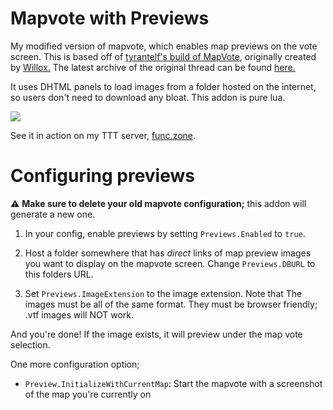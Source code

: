 # Mapvote with Previews
My modified version of mapvote, which enables map previews on the vote screen. This is based off of [tyrantelf's build of MapVote](https://github.com/tyrantelf/gmod-mapvote), originally created by [Willox.](https://github.com/willox/) The latest archive of the original thread can be found [here.](https://web.archive.org/web/20160607103800/https://facepunch.com/showthread.php?t=1268353)

It uses DHTML panels to load images from a folder hosted on the internet, so users don't need to download any bloat. This addon is pure lua.

<img src="assets/demo.gif">

See it in action on my TTT server, [func.zone](https://func.zone/ttt/).

# Configuring previews
⚠️ **Make sure to delete your old mapvote configuration;** this addon will generate a new one.

1) In your config, enable previews by setting `Previews.Enabled` to `true`.

2) Host a folder somewhere that has *direct* links of map preview images you want to display on the mapvote screen. Change `Previews.DBURL` to this folders URL.

3) Set `Previews.ImageExtension` to the image extension. Note that The images must be all of the same format. They must be browser friendly; .vtf images will NOT work.

And you're done! If the image exists, it will preview under the map vote selection.

One more configuration option;
- `Preview.InitializeWithCurrentMap`: Start the mapvote with a screenshot of the map you're currently on

